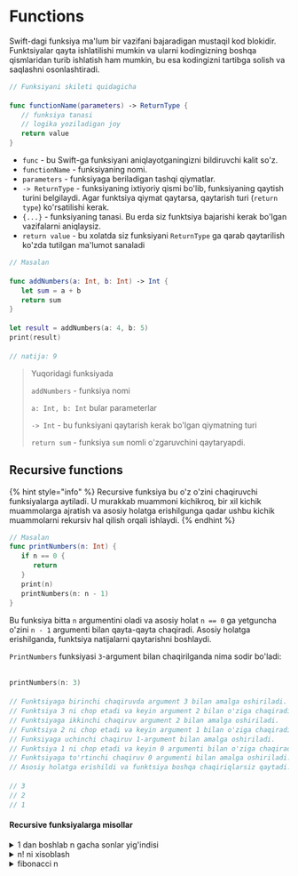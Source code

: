 # Functions

Swift-dagi funksiya ma'lum bir vazifani bajaradigan mustaqil kod blokidir. Funktsiyalar qayta ishlatilishi mumkin va ularni kodingizning boshqa qismlaridan turib ishlatish ham mumkin, bu esa kodingizni tartibga solish va saqlashni osonlashtiradi.

```swift
// Funksiyani skileti quidagicha

func functionName(parameters) -> ReturnType {
   // funksiya tanasi
   // logika yoziladigan joy
   return value
}

```

* `func` - bu Swift-ga funksiyani aniqlayotganingizni bildiruvchi kalit so'z.&#x20;
* `functionName` - funksiyaning nomi.
* `parameters` - funksiyaga beriladigan tashqi qiymatlar.
* `-> ReturnType` - funksiyaning ixtiyoriy qismi bo'lib, funksiyaning qaytish turini belgilaydi. Agar funktsiya qiymat qaytarsa, qaytarish turi (`return type`) ko'rsatilishi kerak.
* `{...}` - funksiyaning tanasi. Bu erda siz funktsiya bajarishi kerak bo'lgan vazifalarni aniqlaysiz.
* `return value` - bu xolatda siz funksiyani `ReturnType` ga qarab qaytarilish ko'zda tutilgan ma'lumot sanaladi

```swift
// Masalan

func addNumbers(a: Int, b: Int) -> Int {
   let sum = a + b
   return sum
}

let result = addNumbers(a: 4, b: 5)
print(result)

// natija: 9
```

> Yuqoridagi funksiyada
>
> `addNumbers` - funksiya nomi
>
> `a: Int, b: Int` bular parameterlar
>
> `-> Int` - bu funksiyani qaytarish kerak bo'lgan qiymatning turi
>
> `return sum` - funksiya `sum` nomli o'zgaruvchini qaytaryapdi.

## Recursive functions

{% hint style="info" %}
Recursive funksiya bu o'z o'zini chaqiruvchi funksiyalarga aytiladi. U murakkab muammoni kichikroq, bir xil kichik muammolarga ajratish va asosiy holatga erishilgunga qadar ushbu kichik muammolarni rekursiv hal qilish orqali ishlaydi.
{% endhint %}

```swift
// Masalan
func printNumbers(n: Int) {
   if n == 0 {
      return
   }
   print(n)
   printNumbers(n: n - 1)
}
```

&#x20;Bu funksiya bitta `n` argumentini oladi va asosiy holat `n == 0` ga yetguncha o'zini `n - 1` argumenti bilan qayta-qayta chaqiradi. Asosiy holatga erishilganda, funktsiya natijalarni qaytarishni boshlaydi.

`PrintNumbers` funksiyasi `3`-argument bilan chaqirilganda nima sodir bo'ladi:

```swift

printNumbers(n: 3)

// Funktsiyaga birinchi chaqiruvda argument 3 bilan amalga oshiriladi.
// Funktsiya 3 ni chop etadi va keyin argument 2 bilan o'ziga chaqiradi.
// Funktsiyaga ikkinchi chaqiruv argument 2 bilan amalga oshiriladi.
// Funktsiya 2 ni chop etadi va keyin argument 1 bilan o'ziga chaqiradi.f
// Funksiyaga uchinchi chaqiruv 1-argument bilan amalga oshiriladi.
// Funktsiya 1 ni chop etadi va keyin 0 argumenti bilan o'ziga chaqiradi.
// Funktsiyaga to'rtinchi chaqiruv 0 argumenti bilan amalga oshiriladi.
// Asosiy holatga erishildi va funktsiya boshqa chaqiriqlarsiz qaytadi.

// 3
// 2
// 1
```

#### Recursive funksiyalarga misollar



<details>

<summary>1 dan boshlab n gacha sonlar yig'indisi</summary>

```swift
// Masalan

func sum(upto n: Int) -> Int {
    if n <= 0 {
        return 0
    }
    
    return n + sum(upto: n - 1)
}

// birdan boshlab 5 gacha sonni yig'indisi
print(sum(upto: 5))

// natija: 15


// n = 5 -> 5 + {5 - 1 + {4 - 1 + {3 - 1 + {2 - 1 + {1 - 1}}}}}
```

</details>

<details>

<summary>n! ni xisoblash</summary>

1 dan n gacha sonlar ko'paytmasini topish

```swift
// Masalan

func factorial(of n: Int) -> Int {
    if n == 1 {
        return 1
    }
    
    return n * factorial(of: n - 1)
}

print(factorial(4))
// 24

// 4 * {(4 - 1) * {(3 - 1) * {(2 - 1)}}}
// 4 * 3 * 2 * 1 ni xisoblaydi va natija 24 bo'ldi

```

</details>

<details>

<summary>fibonacci n</summary>

n - o'rinda joylashga fibonachi sonini topish

```swift
// Masalan

func fibonacci(of n: Int) -> Int {
    if n <= 1 {
        return n
    }
    
    let left = fibonacci(of: n - 1)
    let right = fibonacci(of: n - 2)
    
    return left + right
}
```

```
// Agar yuqoridagi funksiyaga 5 ni bersak. nima sodir 
// bo'lishi quidagi rasmda ekltirilgan

print(fibonacci(of: 5))
// 5 - o'rindagi fibonacci soni 
// natija: 5
// 0, 1, 1, 2, 3, 5

```

![](.gitbook/assets/image.png)

</details>



